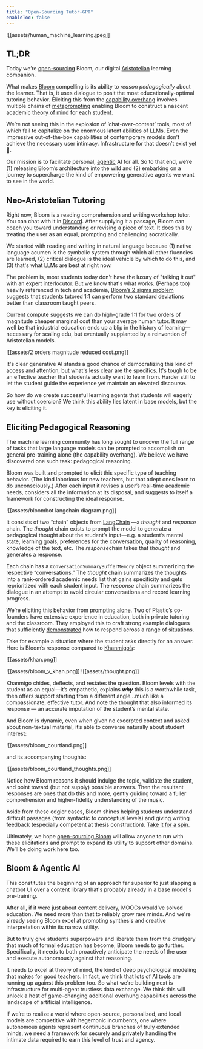 ```yaml
---
title: "Open-Sourcing Tutor-GPT"
enableToc: false
---
```


![[assets/human_machine_learning.jpeg]]

## TL;DR

Today we’re [open-sourcing](https://github.com/plastic-labs/tutor-gpt) Bloom, our digital [Aristotelian](https://erikhoel.substack.com/p/why-we-stopped-making-einsteins) learning companion.

What makes [Bloom](https://bloombot.ai/) compelling is its ability to _reason pedagogically_ about the learner. That is, it uses dialogue to posit the most educationally-optimal tutoring behavior. Eliciting this from the [capability overhang](https://jack-clark.net/2023/03/21/import-ai-321-open-source-gpt3-giving-away-democracy-to-agi-companies-gpt-4-is-a-political-artifact/) involves multiple chains of [metaprompting](https://arxiv.org/pdf/2102.07350.pdf) enabling Bloom to construct a nascent academic [theory of mind](https://arxiv.org/pdf/2304.11490.pdf) for each student.

We’re not seeing this in the explosion of ‘chat-over-content’ tools, most of which fail to capitalize on the enormous latent abilities of LLMs. Even the impressive out-of-the-box capabilities of contemporary models don’t achieve the necessary user intimacy. Infrastructure for that doesn’t exist yet 👀.

Our mission is to facilitate personal, [agentic](https://arxiv.org/pdf/2304.03442.pdf) AI for all. So to that end, we’re (1) releasing Bloom’s architecture into the wild and (2) embarking on a journey to supercharge the kind of empowering generative agents we want to see in the world.

## Neo-Aristotelian Tutoring

Right now, Bloom is a reading comprehension and writing workshop tutor. You can chat with it in [Discord](https://discord.gg/udtxycbh). After supplying it a passage, Bloom can coach you toward understanding or revising a piece of text. It does this by treating the user as an equal, prompting and challenging socratically.

We started with reading and writing in natural language because (1) native language acumen is the symbolic system through which all other fluencies are learned, (2) critical dialogue is the ideal vehicle by which to do this, and (3) that's what LLMs are best at right now.

The problem is, most students today don't have the luxury of "talking it out" with an expert interlocutor. But we know that's what works. (Perhaps too) heavily referenced in tech and academia, [Bloom’s 2 sigma problem](https://en.wikipedia.org/wiki/Bloom%27s_2_sigma_problem) suggests that students tutored 1:1 can perform two standard deviations better than classroom taught peers.

Current compute suggests we can do high-grade 1:1 for two orders of magnitude cheaper marginal cost than your average human tutor. It may well be that industrial education ends up a blip in the history of learning—necessary for scaling edu, but eventually supplanted by a reinvention of Aristotelian models.

![[assets/2 orders magnitude reduced cost.png]]

It's clear generative AI stands a good chance of democratizing this kind of access and attention, but what's less clear are the specifics. It's tough to be an effective teacher that students actually want to learn from. Harder still to let the student guide the experience yet maintain an elevated discourse.

So how do we create successful learning agents that students will eagerly use without coercion? We think this ability lies latent in base models, but the key is eliciting it.

## Eliciting Pedagogical Reasoning

The machine learning community has long sought to uncover the full range of tasks that large language models can be prompted to accomplish on general pre-training alone (the capability overhang). We believe we have discovered one such task: pedagogical reasoning.

Bloom was built and prompted to elicit this specific type of teaching behavior. (The kind laborious for new teachers, but that adept ones learn to do unconsciously.) After each input it revises a user’s real-time academic needs, considers all the information at its disposal, and suggests to itself a framework for constructing the ideal response.

![[assets/bloombot langchain diagram.png]]

It consists of two “chain” objects from [LangChain](https://python.langchain.com/en/latest/index.html) —a *thought* and *response* chain. The _thought_ chain exists to prompt the model to generate a pedagogical thought about the student’s input—e.g. a student’s mental state, learning goals, preferences for the conversation, quality of reasoning, knowledge of the text, etc. The *response*chain takes that _thought_ and generates a response.

Each chain has a `ConversationSummaryBufferMemory` object summarizing the respective “conversations.” The _thought_ chain summarizes the thoughts into a rank-ordered academic needs list that gains specificity and gets reprioritized with each student input. The _response_ chain summarizes the dialogue in an attempt to avoid circular conversations and record learning progress.

We’re eliciting this behavior from [prompting alone](https://arxiv.org/pdf/2102.07350.pdf). Two of Plastic’s co-founders have extensive experience in education, both in private tutoring and the classroom. They employed this to craft strong example dialogues that sufficiently [demonstrated](https://github.com/plastic-labs/tutor-gpt/tree/main/data) how to respond across a range of situations.

Take for example a situation where the student asks directly for an answer. Here is Bloom’s response compared to [Khanmigo’s](https://www.khanacademy.org/khan-labs):

![[assets/khan.png]]

![[assets/bloom_v_khan.png]]
![[assets/thought.png]]

Khanmigo chides, deflects, and restates the question. Bloom levels with the student as an equal—it’s empathetic, explains _**why**_ this is a worthwhile task, then offers support starting from a different angle…much like a compassionate, effective tutor. And note the thought that also informed its response — an accurate imputation of the student’s mental state.

And Bloom is dynamic, even when given no excerpted context and asked about non-textual material, it’s able to converse naturally about student interest:

![[assets/bloom_courtland.png]]

and its accompanying thoughts:

![[assets/bloom_courtland_thoughts.png]]

Notice how Bloom reasons it should indulge the topic, validate the student, and point toward (but not supply) possible answers. Then the resultant responses are ones that do this and more, gently guiding toward a fuller comprehension and higher-fidelity understanding of the music.

Aside from these edgier cases, Bloom shines helping students understand difficult passages (from syntactic to conceptual levels) and giving writing feedback (especially competent at thesis construction). [Take it for a spin.](https://discord.gg/udtxycbh)

Ultimately, we hope [open-sourcing Bloom](https://github.com/plastic-labs/tutor-gpt#readme) will allow anyone to run with these elicitations and prompt to expand its utility to support other domains. We’ll be doing work here too.

## Bloom & Agentic AI

This constitutes the beginning of an approach far superior to just slapping a chatbot UI over a content library that's probably already in a base model's pre-training.

After all, if it were just about content delivery, MOOCs would've solved education. We need more than that to reliably grow rare minds. And we're already seeing Bloom excel at promoting synthesis and creative interpretation within its narrow utility.

But to truly give students superpowers and liberate them from the drudgery that much of formal education has become, Bloom needs to go further. Specifically, it needs to both proactively anticipate the needs of the user and execute autonomously against that reasoning.

It needs to excel at theory of mind, the kind of deep psychological modeling that makes for good teachers. In fact, we think that lots of AI tools are running up against this problem too. So what we're building next is infrastructure for multi-agent trustless data exchange. We think this will unlock a host of game-changing additional overhung capabilities across the landscape of artificial intelligence.

If we’re to realize a world where open-source, personalized, and local models are competitive with hegemonic incumbents, one where autonomous agents represent continuous branches of truly extended minds, we need a framework for securely and privately handling the intimate data required to earn this level of trust and agency.